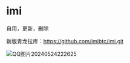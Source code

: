 # imi
自用，更新，删除

新版青龙拉库：https://github.com/imibtc/imi.git

![QQ图片20240524222625](https://github.com/imibtc/imi/assets/113363320/11501fa5-eaf7-46ee-8cdf-91078940d713)
